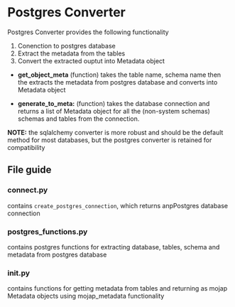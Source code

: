 # Postgres Converter

Postgres Converter provides the following functionality

1. Conenction to postgres database
2. Extract the metadata from the tables
3. Convert the extracted ouptut into Metadata object 

- **get_object_meta** (function) takes the table name, schema name then the extracts the metadata from postgres database and 
converts into Metadata object 

- **generate_to_meta:** (function) takes the database connection and returns a list of Metadata object for all the (non-system schemas) schemas and tables from the connection.

**NOTE:** the sqlalchemy converter is more robust and should be the default method for most databases, but the postgres converter is retained for compatibility


## File guide

### connect.py
contains `create_postgres_connection`, which returns anpPostgres database connection

### postgres_functions.py
contains postgres functions for extracting database, tables, schema and  metadata from postgres database 

### __init__.py
contains functions for getting metadata from tables and returning as mojap Metadata objects using mojap_metadata functionality 

